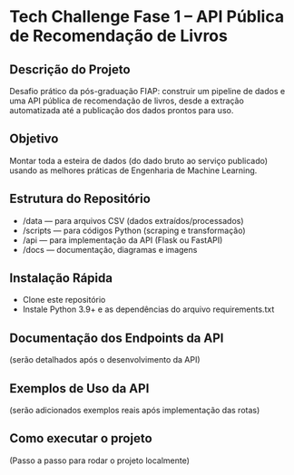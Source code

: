 # Tech Challenge Fase 1 – API Pública de Recomendação de Livros

## Descrição do Projeto
Desafio prático da pós-graduação FIAP: construir um pipeline de dados e uma API pública de recomendação de livros, desde a extração automatizada até a publicação dos dados prontos para uso.

## Objetivo
Montar toda a esteira de dados (do dado bruto ao serviço publicado) usando as melhores práticas de Engenharia de Machine Learning.

## Estrutura do Repositório
- /data — para arquivos CSV (dados extraídos/processados)
- /scripts — para códigos Python (scraping e transformação)
- /api — para implementação da API (Flask ou FastAPI)
- /docs — documentação, diagramas e imagens

## Instalação Rápida
- Clone este repositório
- Instale Python 3.9+ e as dependências do arquivo requirements.txt

## Documentação dos Endpoints da API
(serão detalhados após o desenvolvimento da API)

## Exemplos de Uso da API
(serão adicionados exemplos reais após implementação das rotas)

## Como executar o projeto
(Passo a passo para rodar o projeto localmente)


